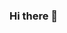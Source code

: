 ### Hi there 👋

<!--
**arunima15/arunima15** is a ✨ _special_ ✨ repository because its `README.md` (this file) appears on your GitHub profile.

Hello, This is a test file....
